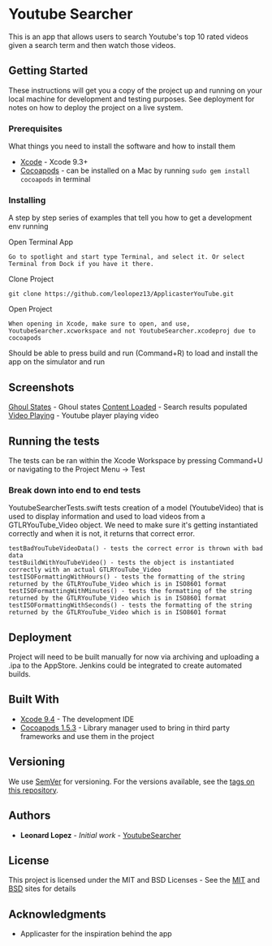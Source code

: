# Youtube Searcher

This is an app that allows users to search Youtube's top 10 rated videos given a search term and then watch those videos.

## Getting Started

These instructions will get you a copy of the project up and running on your local machine for development and testing purposes. See deployment for notes on how to deploy the project on a live system.

### Prerequisites

What things you need to install the software and how to install them

* [Xcode](https://developer.apple.com/download/more/?&name=Xcode) - Xcode 9.3+
* [Cocoapods](https://guides.cocoapods.org/using/getting-started.html) - can be installed on a Mac by running `sudo gem install cocoapods` in terminal

### Installing

A step by step series of examples that tell you how to get a development env running

Open Terminal App 

```
Go to spotlight and start type Terminal, and select it. Or select Terminal from Dock if you have it there.
```

Clone Project

```
git clone https://github.com/leolopez13/ApplicasterYouTube.git
```

Open Project

```
When opening in Xcode, make sure to open, and use, YoutubeSearcher.xcworkspace and not YoutubeSearcher.xcodeproj due to cocoapods
```

Should be able to press build and run (Command+R) to load and install the app on the simulator and run

## Screenshots 

[Ghoul States](https://github.com/leolopez13/ApplicasterYouTube/youtubeSearchGhoulStates.png) - Ghoul states
[Content Loaded](https://github.com/leolopez13/ApplicasterYouTube/youtubeSearchWithVideos.png) - Search results populated
[Video Playing](https://github.com/leolopez13/ApplicasterYouTube/youtubeSearchVideoPlaying.png) - Youtube player playing video

## Running the tests

The tests can be ran within the Xcode Workspace by pressing Command+U or navigating to the Project Menu -> Test

### Break down into end to end tests

YoutubeSearcherTests.swift tests creation of a model (YoutubeVideo) that is used to display information and used to load videos from a GTLRYouTube_Video object. We need to make sure it's getting instantiated correctly and when it is not, it returns that correct error.
```
testBadYouTubeVideoData() - tests the correct error is thrown with bad data
testBuildWithYouTubeVideo() - tests the object is instantiated correctly with an actual GTLRYouTube_Video
testISOFormattingWithHours() - tests the formatting of the string returned by the GTLRYouTube_Video which is in ISO8601 format
testISOFormattingWithMinutes() - tests the formatting of the string returned by the GTLRYouTube_Video which is in ISO8601 format
testISOFormattingWithSeconds() - tests the formatting of the string returned by the GTLRYouTube_Video which is in ISO8601 format
```

## Deployment

Project will need to be built manually for now via archiving and uploading a .ipa to the AppStore. Jenkins could be integrated to create automated builds.

## Built With

* [Xcode 9.4](https://developer.apple.com/download/more/?&name=Xcode) - The development IDE 
* [Cocoapods 1.5.3](https://guides.cocoapods.org/using/getting-started.html) - Library manager used to bring in third party frameworks and use them in the project

## Versioning

We use [SemVer](http://semver.org/) for versioning. For the versions available, see the [tags on this repository](https://github.com/your/project/tags). 

## Authors

* **Leonard Lopez** - *Initial work* - [YoutubeSearcher](https://github.com/leolopez13/ApplicasterYouTube)

## License

This project is licensed under the MIT and BSD Licenses - See the [MIT](https://opensource.org/licenses/MIT) and [BSD](https://en.wikipedia.org/wiki/BSD_licenses) sites for details

## Acknowledgments

* Applicaster for the inspiration behind the app

